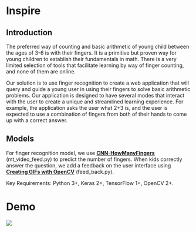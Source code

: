 # Inspire

## Introduction
The preferred way of counting and basic arithmetic of young child between the ages of 3-6 is with their fingers. It is a primitive but proven way for young children to establish their fundamentals in math. There is a very limited selection of tools that facilitate learning by way of finger counting, and none of them are online.

Our solution is to use finger recognition to create a web application that will query and guide a young user in using their fingers to solve basic arithmetic problems. Our application is designed to have several modes that interact with the user to create a unique and streamlined learning experience. For example, the application asks the user what 2+3 is, and the user is expected to use a combination of fingers from both of their hands to come up with a correct answer.

## Models
For finger recognition model, we use [**CNN-HowManyFingers**](https://github.com/jaredvasquez/CNN-HowManyFingers) (mt_video_feed.py) to predict the number of fingers. When kids correctly answer the question, we add a feedback on the user interface using [**Creating GIFs with OpenCV**](https://github.com/vaibhavshukla182/Creating-GIFs-with-OpenCV) (feed_back.py).

Key Requirements: Python 3+, Keras 2+, TensorFlow 1+, OpenCV 2+.


# Demo
![](https://media.giphy.com/media/ViHHvnYtpgskb7YSXH/giphy.gif)




